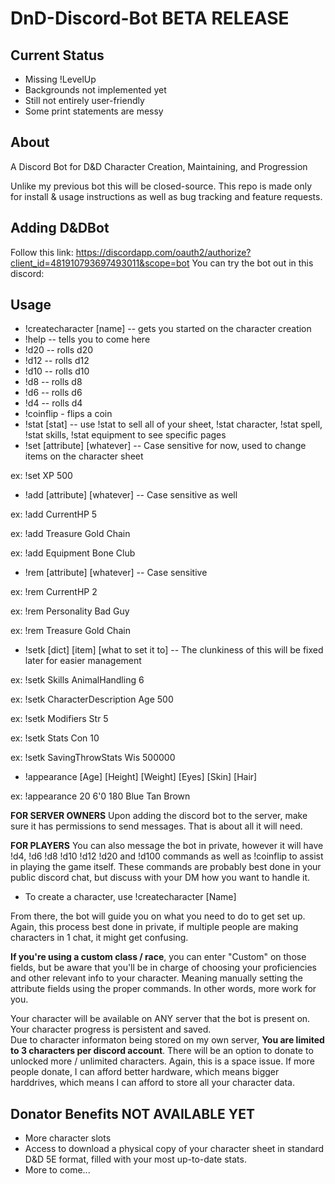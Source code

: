 # DnD-Discord-Bot BETA RELEASE
## Current Status
* Missing !LevelUp
* Backgrounds not implemented yet
* Still not entirely user-friendly
* Some print statements are messy

## About
A Discord Bot for D&amp;D Character Creation, Maintaining, and Progression

Unlike my previous bot this will be closed-source.  This repo is made only for install & usage instructions as well as bug tracking and feature requests.

## Adding D&DBot

Follow this link: https://discordapp.com/oauth2/authorize?client_id=481910793697493011&scope=bot
You can try the bot out in this discord: 

## Usage
- !createcharacter [name] -- gets you started on the character creation
- !help -- tells you to come here
- !d20 -- rolls d20
- !d12 -- rolls d12
- !d10 -- rolls d10
- !d8 -- rolls d8
- !d6 -- rolls d6
- !d4 -- rolls d4
- !coinflip - flips a coin
- !stat [stat] -- use !stat to sell all of your sheet, !stat character, !stat spell, !stat skills, !stat equipment to see specific pages
- !set [attribute] [whatever] -- Case sensitive for now, used to change items on the character sheet

ex: !set XP 500

- !add [attribute] [whatever] -- Case sensitive as well

ex: !add CurrentHP 5

ex: !add Treasure Gold Chain

ex: !add Equipment Bone Club

- !rem [attribute] [whatever] -- Case sensitive

ex: !rem CurrentHP 2

ex: !rem Personality Bad Guy

ex: !rem Treasure Gold Chain

- !setk [dict] [item] [what to set it to] -- The clunkiness of this will be fixed later for easier management

ex: !setk Skills AnimalHandling 6

ex: !setk CharacterDescription Age 500

ex: !setk Modifiers Str 5

ex: !setk Stats Con 10

ex: !setk SavingThrowStats Wis 500000

- !appearance [Age] [Height] [Weight] [Eyes] [Skin] [Hair]

ex: !appearance 20 6'0 180 Blue Tan Brown

**FOR SERVER OWNERS**
Upon adding the discord bot to the server, make sure it has permissions to send messages.  That is about all it will need.

**FOR PLAYERS**
You can also message the bot in private, however it will have !d4, !d6 !d8 !d10 !d12 !d20 and !d100 commands as well as !coinflip to assist in playing the game itself.  These commands are probably best done in your public discord chat, but discuss with your DM how you want to handle it.

* To create a character, use !createcharacter [Name]

From there, the bot will guide you on what you need to do to get set up.  Again, this process best done in private, if multiple people are making characters in 1 chat, it might get confusing.

**If you're using a custom class / race**, you can enter "Custom" on those fields, but be aware that you'll be in charge of choosing your proficiencies and other relevant info to your character.  Meaning manually setting the attribute fields using the proper commands.  In other words, more work for you.

Your character will be available on ANY server that the bot is present on.  Your character progress is persistent and saved.  
Due to character informaton being stored on my own server, **You are limited to 3 characters per discord account**.  There will be an option to donate to unlocked more / unlimited characters.  Again, this is a space issue.  If more people donate, I can afford better hardware, which means bigger harddrives, which means I can afford to store all your character data.



## Donator Benefits NOT AVAILABLE YET

* More character slots
* Access to download a physical copy of your character sheet in standard D&D 5E format, filled with your most up-to-date stats.
* More to come...
